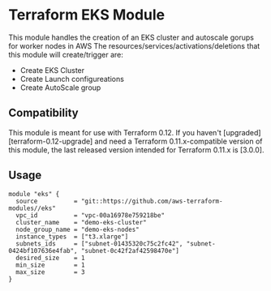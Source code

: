 # Terraform EKS Module

This module handles the creation of an EKS cluster and autoscale gorups for worker nodes in AWS
The resources/services/activations/deletions that this module will create/trigger are:
- Create EKS Cluster
- Create Launch configureations
- Create AutoScale group


## Compatibility

This module is meant for use with Terraform 0.12. If you haven't
[upgraded][terraform-0.12-upgrade] and need a Terraform
0.11.x-compatible version of this module, the last released version
intended for Terraform 0.11.x is [3.0.0].

## Usage

```hcl
module "eks" {
  source          = "git::https://github.com/aws-terraform-modules//eks"
  vpc_id          = "vpc-00a16978e759218be"
  cluster_name    = "demo-eks-cluster"
  node_group_name = "demo-eks-nodes"
  instance_types  = ["t3.xlarge"]
  subnets_ids     = ["subnet-01435320c75c2fc42", "subnet-0424bf107636e4fab", "subnet-0c42f2af42598470e"]
  desired_size    = 1
  min_size        = 1
  max_size        = 3
}
```
